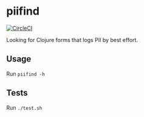 # piifind

[![CircleCI](https://circleci.com/gh/kimh/piifind.svg?style=svg)](https://circleci.com/gh/kimh/piifind)

Looking for Clojure forms that logs PII by best effort.

## Usage

Run `piifind -h`

## Tests

Run `./test.sh`
